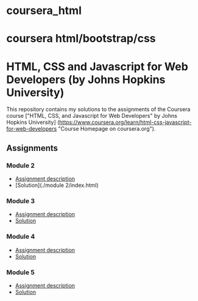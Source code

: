# coursera_html
coursera html/bootstrap/css
===============================
# HTML, CSS and Javascript for Web Developers (by Johns Hopkins University)

This repository contains my solutions to the assignments of the Coursera course ["HTML, CSS, and Javascript for Web Developers" by Johns Hopkins University] (https://www.coursera.org/learn/html-css-javascript-for-web-developers "Course Homepage on coursera.org").

## Assignments
### Module 2
* [Assignment description](./descriptions/assignment2/Assignment-2.md)
* [Solution](./module 2/index.html)
### Module 3
* [Assignment description](./descriptions/assignment2/Assignment-3.md)
* [Solution](https://asif290602.github.io/coursera-html/module%203/)
### Module 4
* [Assignment description](./descriptions/assignment2/Assignment-4.md)
* [Solution](https://asif290602.github.io/coursera-html/module%204/)
### Module 5
* [Assignment description](./descriptions/assignment2/Assignment-5.md)
* [Solution](https://asif290602.github.io/coursera-html/Module%205/)
